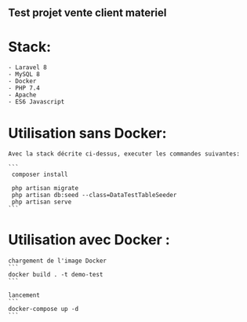## Test projet vente client materiel

  # Stack:
    - Laravel 8
    - MySQL 8
    - Docker
    - PHP 7.4
    - Apache
    - ES6 Javascript
    
   
  # Utilisation sans Docker:
    Avec la stack décrite ci-dessus, executer les commandes suivantes:
    
    ```
     composer install
     
     php artisan migrate
     php artisan db:seed --class=DataTestTableSeeder
     php artisan serve
    ```
    
  # Utilisation avec Docker :
  
    chargement de l'image Docker
    ```
    docker build . -t demo-test
    ```
    
    lancement
    ```
    docker-compose up -d
    ```
